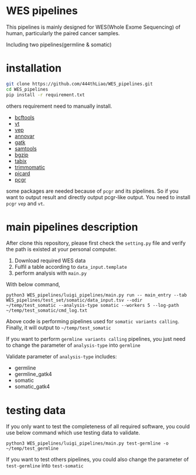 # WES pipelines

This pipelines is mainly designed for WES(Whole Exome Sequencing) of human, particularly the paired cancer samples.

Including two pipelines(germline & somatic) 


# installation

```bash
git clone https://github.com/444thLiao/WES_pipelines.git
cd WES_pipelines
pip install -r requirement.txt
```

others requirement need to manually install.
* [bcftools](http://samtools.github.io/bcftools/)
* [vt](https://github.com/atks/vt.git)
* [vep](http://asia.ensembl.org/info/docs/tools/vep/index.html)
* [annovar](http://annovar.openbioinformatics.org/en/latest/)
* [gatk](https://software.broadinstitute.org/gatk/download/)
* [samtools](http://samtools.sourceforge.net/)
* [bgzip](http://www.htslib.org/doc/tabix.html)
* [tabix](http://www.htslib.org/doc/tabix.html)
* [trimmomatic](http://www.usadellab.org/cms/index.php?page=trimmomatic)
* [picard](https://broadinstitute.github.io/picard/)
* [pcgr](https://github.com/sigven/pcgr)

some packages are needed because of `pcgr` and its pipelines. So if you want to output result and directly output pcgr-like output. You need to install `pcgr` `vep` and `vt`.

# main pipelines description

After clone this repository, please first check the `setting.py` file and verify the path is existed at your personal computer.

 1. Download  required WES data
 2. Fulfil a table according to `data_input.template`
 2. perform analysis with `main.py`

With below command,

```
python3 WES_pipelines/luigi_pipelines/main.py run -- main_entry --tab WES_pipelines/test_set/somatic/data_input.tsv --odir ~/temp/test_somatic --analysis-type somatic --workers 5 --log-path ~/temp/test_somatic/cmd_log.txt
```
Above code is performing pipelines used for `somatic variants calling`. Finally, it will output to `~/temp/test_somatic`

If you want to perform `germline variants calling` pipelines, you just need to change the parameter of `analysis-type` into `germline`

Validate parameter of `analysis-type` includes:

* germline
* germline_gatk4
* somatic
* somatic_gatk4


# testing data

If you only want to test the completeness of all required software, you could use below command which use testing data to validate.
```
python3 WES_pipelines/luigi_pipelines/main.py test-germline -o ~/temp/test_germline
```

If you want to test others pipelines, you could also change the parameter of `test-germline` into `test-somatic`